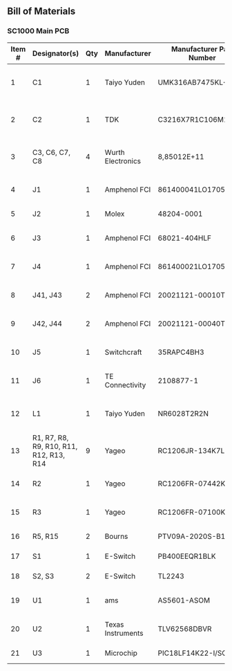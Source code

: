 ## Bill of Materials

### SC1000 Main PCB

| Item # | Designator(s) | Qty | Manufacturer | Manufacturer Part Number | Description | Package | Type | Mouser Part Number |
|--------|---------------|-----|--------------|--------------------------|-------------|---------|------|--------------------|
| 1 | C1 | 1 | Taiyo Yuden | UMK316AB7475KL-T | Capacitor Ceramic 1206 4.7uF 16V X7R | 1206 | SMD | 963-UMK316AB7475KL-T |
| 2 | C2 | 1 | TDK | C3216X7R1C106M160AC | Capacitor Ceramic 1206 10uF 10v X7R | 1206 | SMD | 810-C3216X7R1C106M |
| 3 | C3, C6, C7, C8 | 4 | Wurth Electronics | 8,85012E+11 | Capacitor Ceramic 1206 0.1uF 10v X7R | 1206 | SMD | 710-885012208058 |
| 4 | J1 | 1 | Amphenol FCI | 861400041LO1705LF | Connector Header 4x1 2.54mm RA | TH4X1 | THRU-HOLE | 649-86140041LO1705LF |
| 5 | J2 | 1 | Molex | 48204-0001 | Connector USB Type A | 48204-0001 | THRU-HOLE | 538-48204-0001 |
| 6 | J3 | 1 | Amphenol FCI | 68021-404HLF | Connector Header 2x2 2.54mm RA | TH2X2 | THRU-HOLE | 649-68021-404HLF |
| 7 | J4 | 1 | Amphenol FCI | 861400021LO1705LF | Connector Header 2x1 2.54mm RA | TH2X1 | THRU-HOLE | 649-86140021LO1705LF |
| 8 | J41, J43 | 2 | Amphenol FCI | 20021121-00010T4LF | Connector Header 2x5 1.27mm | SMT2X5 | SMD | 649-221121-00010T4LF |
| 9 | J42, J44 | 2 | Amphenol FCI | 20021121-00040T4LF | Connector Header 2x20 1.27mm | SMT2X20 | SMD | 649-221121-00040T4LF |
| 10 | J5 | 1 | Switchcraft | 35RAPC4BH3 | Connector 3.5MM Stereo Jack | 35RAPC4BH3 | THRU-HOLE | 502-35RAPC4BH3 |
| 11 | J6 | 1 | TE Connectivity | 2108877-1 | Connector USB Type Micro-B | 2108877-1 | SMD + THRU-HOLE | 571-2108877-1 |
| 12 | L1 | 1 | Taiyo Yuden | NR6028T2R2N | Inductor 6028 2.2uH 3.7A 26mOhm | 6028 | SMD | 963-NR6028T2R2N |
| 13 | R1, R7, R8, R9, R10, R11, R12, R13, R14 | 9 | Yageo | RC1206JR-134K7L | Resistor 1206 4.7K 1/4W 20% | 1206 | SMD | 603-RC1206JR-134K7L |
| 14 | R2 | 1 | Yageo | RC1206FR-07442KL  | Resistor 1206 442K 1/4W 1% | 1206 | SMD | 603-RC1206FR-07442KL |
| 15 | R3 | 1 | Yageo | RC1206FR-07100KL                         | Resistor 1206 100K 1/4W 1% | 1206 | SMD | 603-RC1206FR-07100KL |
| 16 | R5, R15 | 2 | Bourns | PTV09A-2020S-B104 | Potentiometer 100K | PTV09A | THRU-HOLE | 652-PTV09A2020SB104 |
| 17 | S1 | 1 | E-Switch | PB400EEQR1BLK  | Switch DPST | PB400 | THRU-HOLE | 612-PB400EEQR1BLK |
| 18 | S2, S3 | 2 | E-Switch | TL2243 | Switch Dual SPST, Dual | TL2243 | THRU-HOLE | 612-TL2243 |
| 19 | U1 | 1 | ams | AS5601-ASOM | IC Rotary Sensor SOIC-8 | SOIC8 | SMD | 985-AS5601-ASOM |
| 20 | U2 | 1 | Texas Instruments | TLV62568DBVR | IC Buck Converter SOT23-5 | SOT-23-5 | SMD | TLV62568DBVR |
| 21 | U3 | 1 | Microchip  | PIC18LF14K22-I/SO | IC MCU PIC18 | SOIC20 | SMD | 579-PIC18LF14K22I/SO |
